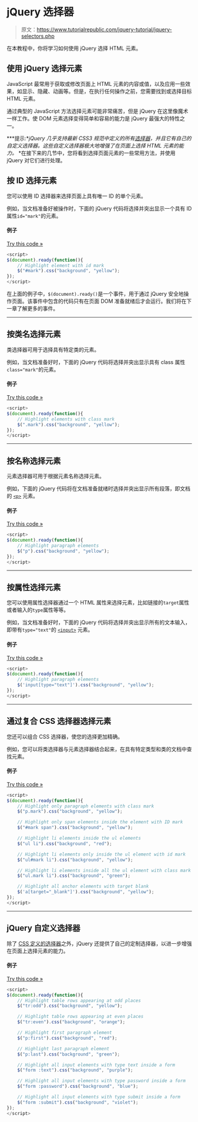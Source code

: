 # jQuery 选择器

> 原文：<https://www.tutorialrepublic.com/jquery-tutorial/jquery-selectors.php>

在本教程中，你将学习如何使用 jQuery 选择 HTML 元素。

## 使用 jQuery 选择元素

JavaScript 最常用于获取或修改页面上 HTML 元素的内容或值，以及应用一些效果，如显示、隐藏、动画等。但是，在执行任何操作之前，您需要找到或选择目标 HTML 元素。

通过典型的 JavaScript 方法选择元素可能非常痛苦，但是 jQuery 在这里像魔术一样工作。使 DOM 元素选择变得简单和容易的能力是 jQuery 最强大的特性之一。

 ***提示:**jQuery 几乎支持最新 CSS3 规范中定义的所有[选择器](../css-tutorial/css-selectors.php)，并且它有自己的自定义选择器。这些自定义选择器极大地增强了在页面上选择 HTML 元素的能力。*  *在接下来的几节中，您将看到选择页面元素的一些常用方法，并使用 jQuery 对它们进行处理。

## 按 ID 选择元素

您可以使用 ID 选择器来选择页面上具有唯一 ID 的单个元素。

例如，当文档准备好被操作时，下面的 jQuery 代码将选择并突出显示一个具有 ID 属性`id="mark"`的元素。

#### 例子

[Try this code »](../codelab.php?topic=jquery&file=id-selector "Try this code using online Editor")

```js
<script>
$(document).ready(function(){
    // Highlight element with id mark
    $("#mark").css("background", "yellow");
});
</script>
```

在上面的例子中，`$(document).ready()`是一个事件，用于通过 jQuery 安全地操作页面。该事件中包含的代码只有在页面 DOM 准备就绪后才会运行。我们将在下一章了解更多的事件。

* * *

## 按类名选择元素

类选择器可用于选择具有特定类的元素。

例如，当文档准备好时，下面的 jQuery 代码将选择并突出显示具有 class 属性`class="mark"`的元素。

#### 例子

[Try this code »](../codelab.php?topic=jquery&file=class-selector "Try this code using online Editor")

```js
<script>
$(document).ready(function(){
    // Highlight elements with class mark
    $(".mark").css("background", "yellow");
});
</script>
```

* * *

## 按名称选择元素

元素选择器可用于根据元素名称选择元素。

例如，下面的 jQuery 代码将在文档准备就绪时选择并突出显示所有段落，即文档的 [`<p>`](../html-reference/html-p-tag.php) 元素。

#### 例子

[Try this code »](../codelab.php?topic=jquery&file=element-selector "Try this code using online Editor")

```js
<script>
$(document).ready(function(){
    // Highlight paragraph elements
    $("p").css("background", "yellow");
});
</script>
```

* * *

## 按属性选择元素

您可以使用属性选择器通过一个 HTML 属性来选择元素，比如链接的`target`属性或者输入的`type`属性等等。

例如，当文档准备好时，下面的 jQuery 代码将选择并突出显示所有的文本输入，即带有`type="text"`的 [`<input>`](../html-reference/html-input-tag.php) 元素。

#### 例子

[Try this code »](../codelab.php?topic=jquery&file=attribute-selector "Try this code using online Editor")

```js
<script>
$(document).ready(function(){
    // Highlight paragraph elements
    $('input[type="text"]').css("background", "yellow");
});
</script>
```

* * *

## 通过复合 CSS 选择器选择元素

您还可以组合 CSS 选择器，使您的选择更加精确。

例如，您可以将类选择器与元素选择器结合起来，在具有特定类型和类的文档中查找元素。

#### 例子

[Try this code »](../codelab.php?topic=jquery&file=compound-selector "Try this code using online Editor")

```js
<script>
$(document).ready(function(){
    // Highlight only paragraph elements with class mark
    $("p.mark").css("background", "yellow");

    // Highlight only span elements inside the element with ID mark
    $("#mark span").css("background", "yellow");

    // Highlight li elements inside the ul elements
    $("ul li").css("background", "red");

    // Highlight li elements only inside the ul element with id mark
    $("ul#mark li").css("background", "yellow");

    // Highlight li elements inside all the ul element with class mark
    $("ul.mark li").css("background", "green");

    // Highlight all anchor elements with target blank
    $('a[target="_blank"]').css("background", "yellow");
});
</script>
```

* * *

## jQuery 自定义选择器

除了 [CSS 定义的选择器](../css-tutorial/css-selectors.php)之外，jQuery 还提供了自己的定制选择器，以进一步增强在页面上选择元素的能力。

#### 例子

[Try this code »](../codelab.php?topic=jquery&file=custom-selector "Try this code using online Editor")

```js
<script>
$(document).ready(function(){
    // Highlight table rows appearing at odd places
    $("tr:odd").css("background", "yellow");

    // Highlight table rows appearing at even places
    $("tr:even").css("background", "orange");

    // Highlight first paragraph element
    $("p:first").css("background", "red");

    // Highlight last paragraph element
    $("p:last").css("background", "green");

    // Highlight all input elements with type text inside a form
    $("form :text").css("background", "purple");

    // Highlight all input elements with type password inside a form
    $("form :password").css("background", "blue");

    // Highlight all input elements with type submit inside a form
    $("form :submit").css("background", "violet");
});
</script>
```

